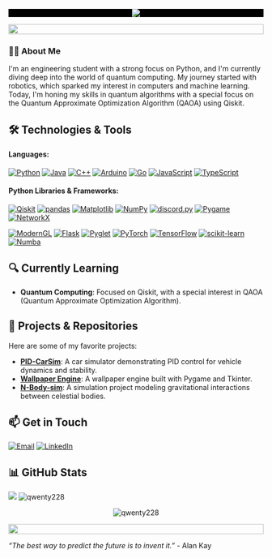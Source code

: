 <!-- Full-width black background with centered GIF -->
<p align="center" style="background-color:black;">
    <img src="https://github.com/user-attachments/assets/0208cbdf-bcd4-4260-8647-edef08f453e1" >
</p>
<!-- section line-->
<img src="https://i.imgur.com/dBaSKWF.gif" height="20" width="100%">

### 🧑‍💻 About Me
I'm an engineering student with a strong focus on Python, and I'm currently diving deep into the world of quantum computing. My journey started with robotics, which sparked my interest in computers and machine learning. Today, I'm honing my skills in quantum algorithms with a special focus on the Quantum Approximate Optimization Algorithm (QAOA) using Qiskit.

## 🛠️ Technologies & Tools
#### **Languages:**
[![Python](https://img.shields.io/badge/Python-3776AB?style=flat-square&logo=python&logoColor=white)](https://www.python.org/)
[![Java](https://img.shields.io/badge/Java-%23ED8B00.svg?style=for-the-badge&logo=openjdk&logoColor=white)](https://www.java.com/)
[![C++](https://img.shields.io/badge/C%2B%2B-00599C?style=flat-square&logo=c%2B%2B&logoColor=white)](https://isocpp.org/)
[![Arduino](https://img.shields.io/badge/Arduino-00979D?style=flat-square&logo=arduino&logoColor=white)](https://www.arduino.cc/)
[![Go](https://img.shields.io/badge/Go-00ADD8?style=flat-square&logo=go&logoColor=white)](https://golang.org/)
[![JavaScript](https://img.shields.io/badge/JavaScript-F7DF1E?style=flat-square&logo=javascript&logoColor=black)](https://developer.mozilla.org/en-US/docs/Web/JavaScript)
[![TypeScript](https://img.shields.io/badge/TypeScript-3178C6?style=flat-square&logo=typescript&logoColor=white)](https://www.typescriptlang.org/)

#### **Python Libraries & Frameworks:**
[![Qiskit](https://img.shields.io/badge/Qiskit-5A2E81?style=flat-square&logo=qiskit&logoColor=white)](https://qiskit.org/)
[![pandas](https://img.shields.io/badge/pandas-150458?style=flat-square&logo=pandas&logoColor=white)](https://pandas.pydata.org/)
[![Matplotlib](https://img.shields.io/badge/Matplotlib-003C71?style=flat-square&logo=matplotlib&logoColor=white)](https://matplotlib.org/) 
[![NumPy](https://img.shields.io/badge/NumPy-013243?style=flat-square&logo=numpy&logoColor=white)](https://numpy.org/)
[![discord.py](https://img.shields.io/badge/discord.py-7289DA?style=flat-square&logo=discord&logoColor=white)](https://discordpy.readthedocs.io/)
[![Pygame](https://img.shields.io/badge/Pygame-6ff031?style=flat-square&logo=pygame&logoColor=white)](https://www.pygame.org/)
[![NetworkX](https://img.shields.io/badge/NetworkX-008000?style=flat-square&logo=networkx&logoColor=white)](https://networkx.github.io/)

[![ModernGL](https://img.shields.io/badge/ModernGL-000000?style=flat-square&logo=modern-gl&logoColor=white)](https://moderngl.com/) 
[![Flask](https://img.shields.io/badge/Flask-000000?style=flat-square&logo=flask&logoColor=white)](https://flask.palletsprojects.com/)
[![Pyglet](https://img.shields.io/badge/Pyglet-ff6666?style=flat-square&logo=pyglet&logoColor=white)](https://pyglet.org/)
[![PyTorch](https://img.shields.io/badge/PyTorch-EE4C2C?style=flat-square&logo=pytorch&logoColor=white)](https://pytorch.org/)
[![TensorFlow](https://img.shields.io/badge/TensorFlow-FF6F00?style=flat-square&logo=tensorflow&logoColor=white)](https://www.tensorflow.org/)
[![scikit-learn](https://img.shields.io/badge/scikit--learn-F7931E?style=flat-square&logo=scikit-learn&logoColor=white)](https://scikit-learn.org/)
[![Numba](https://img.shields.io/badge/Numba-009639?style=flat-square&logo=numba&logoColor=white)](http://numba.pydata.org/)  


## 🔍 Currently Learning
- **Quantum Computing**: Focused on Qiskit, with a special interest in QAOA (Quantum Approximate Optimization Algorithm).

## 🌱 Projects & Repositories
Here are some of my favorite projects:

- **[PID-CarSim](https://github.com/Qwenty228/pid-car-simulator)**: A car simulator demonstrating PID control for vehicle dynamics and stability.
- **[Wallpaper Engine](https://github.com/Qwenty228/Wall-Paper)**: A wallpaper engine built with Pygame and Tkinter.
- **[N-Body-sim](https://github.com/Qwenty228/N-Body-Simulation)**: A simulation project modeling gravitational interactions between celestial bodies.

## 📫 Get in Touch
[![Email](https://img.shields.io/badge/Email-c54133?style=flat-square&logo=gmail&logoColor=white)](mailto:nathan.kittichai@gmail.com)
[![LinkedIn](https://img.shields.io/badge/LinkedIn-0077B5?style=flat-square&logo=linkedin&logoColor=white)](https://www.linkedin.com/in/nathan-kittichaikoonkij/)


## 📊 GitHub Stats
<p>
<img src="https://github-readme-stats.vercel.app/api?username=Qwenty228&show_icons=true&theme=radical" />
<img src="https://github-readme-stats-two-rosy-29.vercel.app/api/top-langs/?username=Qwenty228&layout=donut&show_icons=true&theme=blue-green&count_private=true&include_all_commits=true" alt="qwenty228" />
</p>
<p align="center">
    <img align="center" src="https://github-readme-streak-stats.herokuapp.com/?user=qwenty228&theme=dark" alt="qwenty228" />
</p>

<!-- section line-->
<img src="https://i.imgur.com/dBaSKWF.gif" height="20" width="100%">

*“The best way to predict the future is to invent it.”* - Alan Kay
